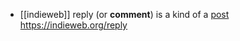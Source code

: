 - [[indieweb]] reply (or **comment**) is a kind of a [post](https://indieweb.org/post) 
  https://indieweb.org/reply